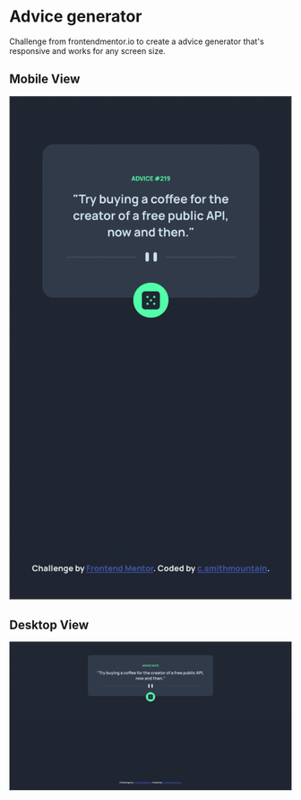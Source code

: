 # Advice generator

Challenge from frontendmentor.io to create a advice generator that's responsive and works for any screen size.

## Mobile View

![](./public/CleanShot%202024-04-07%20at%2017.42.04@2x.png)

## Desktop View

![](./public/CleanShot%202024-04-07%20at%2017.41.04@2x.png)
